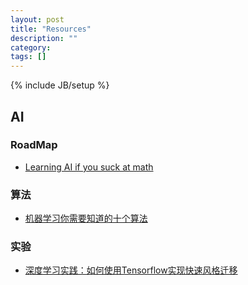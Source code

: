```yaml
---
layout: post
title: "Resources"
description: ""
category: 
tags: []
---
```

{% include JB/setup %}

## AI ##

### RoadMap ###

+   [Learning AI if you suck at math][3]

<h3>算法</h3>

+   [机器学习你需要知道的十个算法][1]

<h3>实验</h3>

+   [深度学习实践：如何使用Tensorflow实现快速风格迁移][2]

[1]: http://www.dlworld.cn/XueXiSuanFa/3079.html
[2]: http://www.leiphone.com/news/201701/tGlVRXWShwe7ffHW.html
[3]: https://hackernoon.com/learning-ai-if-you-suck-at-math-8bdfb4b79037#.68iffeyyq
